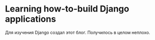 # Learning how-to-build Django applications

Для изучения Django создал этот блог.
Получилось в целом неплохо.
